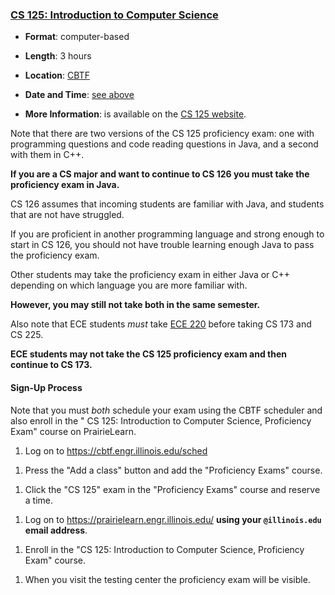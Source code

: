 <!---
Feel free to change this link if there is something more appropriate.
Do not change the anchor name.
-->

### <a name="CS125" class="anchor"></a>[CS 125: Introduction to Computer Science](https://cs125.cs.illinois.edu/info/proficiency)

* **Format**: computer-based
<!--- -->
* **Length**: 3 hours
<!--- -->
* **Location**: [CBTF](https://cbtf.engr.illinois.edu/)
<!--- -->
* **Date and Time**: [see above](#next-cbtf)
<!--- -->
* **More Information**: is available on the [CS 125 website](https://cs125.cs.illinois.edu/info/proficiency/).

Note that there are two versions of the CS 125 proficiency exam: one with
programming questions and code reading questions in Java, and a second with them
in C++.
<!--- -->
**If you are a CS major and want to continue to CS 126 you must take the
proficiency exam in Java.**
<!--- -->
CS 126 assumes that incoming students are familiar with Java, and students that
are not have struggled.
<!--- -->
If you are proficient in another programming language and strong enough to start
in CS 126, you should not have trouble learning enough Java to pass the
proficiency exam.

Other students may take the proficiency exam in either Java or C++ depending on
which language you are more familiar with.
<!--- -->
**However, you may still not take both in the same semester.**

Also note that ECE students *must* take
[ECE 220](https://ece.illinois.edu/academics/courses/profile/ECE220)
before taking CS 173 and CS 225.
<!--- -->
**ECE students may not take the CS 125 proficiency exam and then continue to CS
173.**

#### Sign-Up Process

Note that you must *both* schedule your exam using the CBTF scheduler and also enroll in the "
CS 125: Introduction to Computer Science, Proficiency Exam" course on PrairieLearn.

1. Log on to https://cbtf.engr.illinois.edu/sched
<!--- -->
1. Press the "Add a class" button and add the "Proficiency Exams" course.
<!--- -->
1. Click the "CS 125" exam in the "Proficiency Exams" course and reserve a time.
<!--- -->
1. Log on to https://prairielearn.engr.illinois.edu/ **using your `@illinois.edu` email address**.
<!--- -->
1. Enroll in the "CS 125: Introduction to Computer Science, Proficiency Exam" course.
<!--- -->
1. When you visit the testing center the proficiency exam will be visible.
